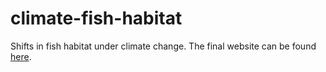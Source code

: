# climate-fish-habitat
Shifts in fish habitat under climate change. The final website can be found [here](https://labs.waterdata.usgs.gov/visualizations/climate-change-walleye-bass/index.html).

